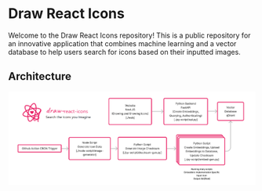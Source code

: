 # Draw React Icons

Welcome to the Draw React Icons repository! This is a public repository for an innovative application that combines machine learning and a vector database to help users search for icons based on their inputted images.

## Architecture

![System Flow](docs/flow.png)

